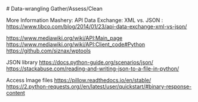 ﻿﻿﻿﻿﻿﻿﻿﻿﻿# Data-wranglingGather/Assess/CleanMore InformationMashery: API Data Exchange: XML vs. JSON: https://www.tibco.com/blog/2014/01/23/api-data-exchange-xml-vs-json/https://www.mediawiki.org/wiki/API:Main_pagehttps://www.mediawiki.org/wiki/API:Client_code#Pythonhttps://github.com/siznax/wptoolsJSON libraryhttps://docs.python-guide.org/scenarios/json/https://stackabuse.com/reading-and-writing-json-to-a-file-in-python/Access Image fileshttps://pillow.readthedocs.io/en/stable/https://2.python-requests.org//en/latest/user/quickstart/#binary-response-content